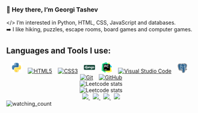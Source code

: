### :wave: Hey there, I’m Georgi Tashev

</> I’m interested in Python, HTML, CSS, JavaScript and databases.  
➡️ I like hiking, puzzles, escape rooms, board games and computer games.

## Languages and Tools I use:
<div align="center">
<a target="_blank" rel="noopener noreferrer" href="https://github.com/devicons/devicon/blob/v2.14.0/icons/python/python-original.svg"><img alt="Python" width="30px" src="https://github.com/devicons/devicon/raw/v2.14.0/icons/python/python-original.svg"></a>&nbsp;&nbsp;&nbsp;
<a target="_blank" rel="noopener noreferrer" href="https://camo.githubusercontent.com/f2ce4039c99cf35adde738583ab0fbcd60eaafccf1e949884bda91d0b5c819ce/68747470733a2f2f63646e2e6a7364656c6976722e6e65742f67682f64657669636f6e732f64657669636f6e2f69636f6e732f68746d6c352f68746d6c352d6f726967696e616c2e737667"><img  alt="HTML5" width="30px" src="https://camo.githubusercontent.com/f2ce4039c99cf35adde738583ab0fbcd60eaafccf1e949884bda91d0b5c819ce/68747470733a2f2f63646e2e6a7364656c6976722e6e65742f67682f64657669636f6e732f64657669636f6e2f69636f6e732f68746d6c352f68746d6c352d6f726967696e616c2e737667"></a>&nbsp;&nbsp;&nbsp;
<a target="_blank" rel="noopener noreferrer" href="https://camo.githubusercontent.com/0da944f181647261c840e34b20ed7e3ca44ddc150869c6ea550cf98d06c81a37/68747470733a2f2f63646e2e6a7364656c6976722e6e65742f67682f64657669636f6e732f64657669636f6e2f69636f6e732f637373332f637373332d6f726967696e616c2e737667"><img  alt="CSS3" width="30px" src="https://camo.githubusercontent.com/0da944f181647261c840e34b20ed7e3ca44ddc150869c6ea550cf98d06c81a37/68747470733a2f2f63646e2e6a7364656c6976722e6e65742f67682f64657669636f6e732f64657669636f6e2f69636f6e732f637373332f637373332d6f726967696e616c2e737667"></a>&nbsp;&nbsp;&nbsp;
<a target="_blank" rel="noopener noreferrer" href="https://github.com/devicons/devicon/blob/v2.14.0/icons/django/django-original.svg"><img alt="Django" width="30px" src="https://github.com/devicons/devicon/raw/v2.14.0/icons/django/django-original.svg"></a>&nbsp;&nbsp;&nbsp;
<a target="_blank" rel="noopener noreferrer" href="https://github.com/devicons/devicon/blob/v2.14.0/icons/pycharm/pycharm-original.svg"><img alt="PyCharm" width="30px" src="https://github.com/devicons/devicon/raw/v2.14.0/icons/pycharm/pycharm-original.svg"></a>&nbsp;&nbsp;&nbsp;
<a target="_blank" rel="noopener noreferrer nofollow" href="https://camo.githubusercontent.com/25d07ba4220a3fcadb4af12394d157494ec298dec4ecd86321961427ea18c9e8/68747470733a2f2f63646e2e6a7364656c6976722e6e65742f67682f64657669636f6e732f64657669636f6e2f69636f6e732f7673636f64652f7673636f64652d6f726967696e616c2e737667"><img  alt="Visual Studio Code" width="30px" src="https://camo.githubusercontent.com/25d07ba4220a3fcadb4af12394d157494ec298dec4ecd86321961427ea18c9e8/68747470733a2f2f63646e2e6a7364656c6976722e6e65742f67682f64657669636f6e732f64657669636f6e2f69636f6e732f7673636f64652f7673636f64652d6f726967696e616c2e737667"></a>&nbsp;&nbsp;&nbsp;
<a target="_blank" rel="noopener noreferrer" href="https://github.com/devicons/devicon/blob/v2.14.0/icons/postgresql/postgresql-original.svg"><img alt="PostgreSQL" width="26px" src="https://github.com/devicons/devicon/raw/v2.14.0/icons/postgresql/postgresql-original.svg"></a>&nbsp;&nbsp;&nbsp;
<a target="_blank" rel="noopener noreferrer nofollow" href="https://camo.githubusercontent.com/38827655e1ae0e1518d635ad89e8aa46b7f977c795952245c36a2d58064f1803/68747470733a2f2f63646e2e6a7364656c6976722e6e65742f67682f64657669636f6e732f64657669636f6e2f69636f6e732f6769742f6769742d6f726967696e616c2e737667"><img alt="Git" width="30px" src="https://camo.githubusercontent.com/38827655e1ae0e1518d635ad89e8aa46b7f977c795952245c36a2d58064f1803/68747470733a2f2f63646e2e6a7364656c6976722e6e65742f67682f64657669636f6e732f64657669636f6e2f69636f6e732f6769742f6769742d6f726967696e616c2e737667"></a>&nbsp;&nbsp;&nbsp;
<a target="_blank" rel="noopener noreferrer nofollow" href="https://user-images.githubusercontent.com/3369400/139447912-e0f43f33-6d9f-45f8-be46-2df5bbc91289.png"><img alt="GitHub" width="26px" src="https://user-images.githubusercontent.com/3369400/139447912-e0f43f33-6d9f-45f8-be46-2df5bbc91289.png"></a>  
</div>


<div align="center"> <img alt="Leetcode stats" src="http://github-readme-streak-stats.herokuapp.com?user=xaoccc&theme=github-dark-blue&hide_border=true" width="495px"/>  
</div>

<div align="center">
<img alt="Leetcode stats" src="https://leetcode-stats.vercel.app/api?username=xaocccc&theme=Dark" width="495px"/>  
</div>

<div align="center">
    <a href="https://www.linkedin.com/in/georgi-tashev-3aab33a/">
      <img src="https://img.shields.io/badge/linkedin-%230077B5.svg?style=for-the-badge&logo=Linkedin&logoColor=white">
    </a>&nbsp;
    <a href="https://www.facebook.com/georgi.tashev">
      <img src="https://img.shields.io/badge/Facebook-%231877F2.svg?style=for-the-badge&logo=Facebook&logoColor=white">
    </a>&nbsp;
    <a href="mailto:georgi.taschev@gmail.com">
      <img src="https://img.shields.io/badge/Gmail-D14836?style=for-the-badge&logo=gmail&logoColor=white">
    </a>&nbsp;
    <a href="https://discordapp.com/users/tashev_undead#3003">
      <img src="https://img.shields.io/badge/Discord-%235865F2.svg?style=for-the-badge&logo=discord&logoColor=white">
    </a>
</div>

<img src="https://komarev.com/ghpvc/?username=xaoccc&color=brightgreen" alt="watching_count" />

